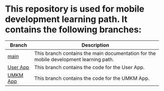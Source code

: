 # This repository is used for mobile development learning path. It contains the following branches:

| Branch                                                                                                              | Description                                                                        |
| ------------------------------------------------------------------------------------------------------------------- | ---------------------------------------------------------------------------------- |
| [main](https://github.com/Fashionism-Bangkit-Capstone/Fashionism-Mobile-Development/tree/main)                         | This branch contains the main documentation for the mobile development learning path. |
| [User App](https://github.com/Fashionism-Bangkit-Capstone/Fashionism-Mobile-Development/tree/Fashionism-User-App) | This branch contains the code for the User App.                            |
| [UMKM App](https://github.com/Fashionism-Bangkit-Capstone/Fashionism-Mobile-Development/tree/Fashionism-UMKM-App) | This branch contains the code for the UMKM App.    
